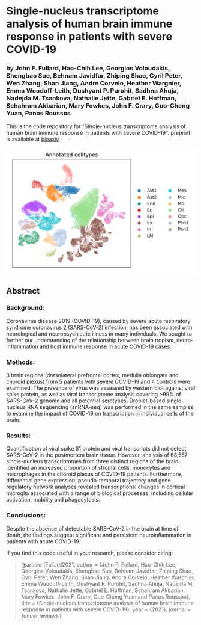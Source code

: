 # Single-nucleus transcriptome analysis of human brain immune response in patients with severe COVID-19
### by John F. Fullard, Hao-Chih Lee, Georgios Voloudakis, Shengbao Suo, Behnam Javidfar, Zhiping Shao, Cyril Peter, Wen Zhang, Shan Jiang, André Corvelo, Heather Wargnier, Emma Woodoff-Leith, Dushyant P. Purohit, Sadhna Ahuja, Nadejda M. Tsankova, Nathalie Jette, Gabriel E. Hoffman, Schahram Akbarian, Mary Fowkes, John F. Crary, Guo-Cheng Yuan, Panos Roussos

This is the code repository for "Single-nucleus transcriptome analysis of human brain immune response in patients with severe COVID-19".
preprint is available at [bioaxiv](https://www.biorxiv.org/content/10.1101/2021.01.08.425999v1)

![](./media/umap_celltype.png)


## Abstract
### Background: 
Coronavirus disease 2019 (COVID-19), caused by severe acute respiratory syndrome coronavirus 2 (SARS-CoV-2) infection, has been associated with neurological and neuropsychiatric illness in many individuals. We sought to further our understanding of the relationship between brain tropism, neuro-inflammation and host immune response in acute COVID-19 cases.

### Methods: 
3 brain regions (dorsolateral prefrontal cortex, medulla oblongata and choroid plexus) from 5 patients with severe COVID-19 and 4 controls were examined. The presence of virus was assessed by western blot against viral spike protein, as well as viral transcriptome analysis covering >99% of SARS-CoV-2 genome and all potential serotypes. Droplet-based single-nucleus RNA sequencing (snRNA-seq) was performed in the same samples to examine the impact of COVID-19 on transcription in individual cells of the brain.

### Results: 
Quantification of viral spike S1 protein and viral transcripts did not detect SARS-CoV-2 in the postmortem brain tissue. However, analysis of 68,557 single-nucleus transcriptomes from three distinct regions of the brain identified an increased proportion of stromal cells, monocytes and macrophages in the choroid plexus of COVID-19 patients. Furthermore, differential gene expression, pseudo-temporal trajectory and gene regulatory network analyses revealed transcriptional changes in cortical microglia associated with a range of biological processes, including cellular activation, mobility and phagocytosis. 

### Conclusions: 
Despite the absence of detectable SARS-CoV-2 in the brain at time of death, the findings suggest significant and persistent neuroinflammation in patients with acute COVID-19.


If you find this code useful in your research, please consider citing:

> @article {Fullard2021,
author = {John F. Fullard, Hao-Chih Lee, Georgios Voloudakis, Shengbao Suo, Behnam Javidfar, Zhiping Shao, Cyril Peter, Wen Zhang, Shan Jiang, André Corvelo, Heather Wargnier, Emma Woodoff-Leith, Dushyant P. Purohit, Sadhna Ahuja, Nadejda M. Tsankova, Nathalie Jette, Gabriel E. Hoffman, Schahram Akbarian, Mary Fowkes, John F. Crary, Guo-Cheng Yuan and Panos Roussos},
	title = {Single-nucleus transcriptome analysis of human brain immune response in patients with severe COVID-19},
	year = {2021},
	journal = {under review}
}

